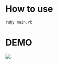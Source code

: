 # How to use

```
ruby main.rb
```

# DEMO

<img src="https://github.com/kasei-san/quine/blob/master/incremental/demo.gif?raw=true">
